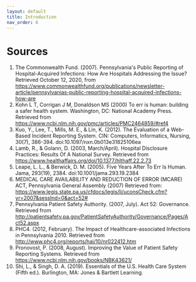 ```yaml
---
layout: default
title: Introduction
nav_order: 6
---
```


# Sources

1.	The Commonwealth Fund. (2007). Pennsylvania's Public Reporting of Hospital-Acquired Infections: How Are Hospitals Addressing the Issue? Retrieved October 12, 2020, from https://www.commonwealthfund.org/publications/newsletter-article/pennsylvanias-public-reporting-hospital-acquired-infections-how-are
2.	Kohn L T, Corrigan J M, Donaldson MS (2000) To err is human: building a safer health system. Washington, DC: National Academy Press. Retrieved from https://www.ncbi.nlm.nih.gov/pmc/articles/PMC2464859/#ref4
3.	Kuo, Y., Lee, T., Mills, M. E., & Lin, K. (2012). The Evaluation of a Web-Based Incident Reporting System. CIN: Computers, Informatics, Nursing, 30(7), 386-394. doi:10.1097/nxn.0b013e31825106ea
4.	Lamb, R., & Golann, D. (2003, March/April). Hospital Disclosure Practices: Results Of A National Survey. Retrieved from https://www.healthaffairs.org/doi/10.1377/hlthaff.22.2.73
5.	Leape, L. L., & Berwick, D. M. (2005). Five Years After To Err Is Human. Jama, 293(19), 2384. doi:10.1001/jama.293.19.2384
6.	MEDICAL CARE AVAILABILITY AND REDUCTION OF ERROR (MCARE) ACT, Pennsylvania General Assembly (2007) Retrieved from: https://www.legis.state.pa.us/cfdocs/legis/li/uconsCheck.cfm?yr=2007&sessInd=0&act=52#
7.	Pennsylvania Patient Safety Authority. (2007, July). Act 52: Governance. Retrieved from http://patientsafety.pa.gov/PatientSafetyAuthority/Governance/Pages/Act52.aspx
8.	PHC4. (2012, February). The Impact of Healthcare-associated Infections in Pennsylvania 2010. Retrieved from http://www.phc4.org/reports/hai/10/nr022412.htm
9.	Pronovost, P. (2008, August). Improving the Value of Patient Safety Reporting Systems. Retrieved from https://www.ncbi.nlm.nih.gov/books/NBK43621/
10.	Shi, L., & Singh, D. A. (2019). Essentials of the U.S. Health Care System (Fifth ed.). Burlington, MA: Jones & Bartlett Learning.